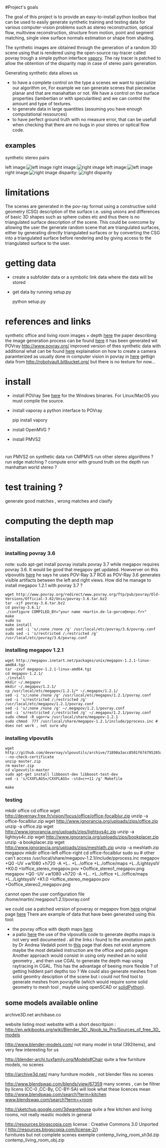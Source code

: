 #Project's goals

The goal of this project is to provide an easy-to-install python toolbox that can be used to easily generate synthetic training and testing data for various computer-vision problems such as stereo reconstruction, optical flow, multiview reconstruction, structure from motion, point and segment matching, single view surface normals estimation or shape from shading.

The synthetic images are obtained through the generation of a random 3D scene using  that is rendered using the open-source ray-tracer called povray trough a simple python interface [vapory](https://github.com/Zulko/vapory).
The ray tracer is patched to allow the obtention of the disparity map in case of stereo pairs generation. 

Generating synthetic data allows us 
* to have a complete control on the type a scenes we want to specialize our algorithm on, For example we can generate scenes that piecewise planar and that are manahattan or not. We have a control on the surface properties (lambertian  or with specularities) and we can control the amount and type of textures. 
* to generate data in large quantities (assuming you have enough computational ressources) 
* to have perfect ground truth with no measure error, that can be usefull when checking that there are no bugs in your stereo or optical flow code. 

 
## examples

synthetic stereo pairs
 
 left image:![left image](images/image_left.png)  right image:![right image](images/image_right.png)
 left image:![left image](images/image_left2.png) right image:![right image](images/image_right2.png)
 disparity: ![right disparity](images/right_disparity.png)



# limitations

The scenes are generated in the pov-ray format using a constructive solid geometry (CSG) description of the surface i.e. using unions and differences of basic 3D shapes such as sphere cubes etc and thus there is no triangulated surface description of the scene.
This could be overcome by allowing the user the generate random scene that are triangulated surfaces, either by generating directly triangulated surfaces or by converting the CSG into a triangulated surface before rendering and by giving access to the triangulated surface to the user. 


# getting data



* create a subfolder data or a symbolic link data where the data will be stored
* get data by running setup.py

	python setup.py


# references and links

synthetic office and living room images + depth [here](http://www.doc.ic.ac.uk/~ahanda/VaFRIC/iclnuim.html)
the paper describing the image generation process can be found [here](http://www.doc.ic.ac.uk/~ahanda/VaFRIC/icra2014.pdf)
it has been generated wit POVray http://www.povray.org/
improved version of thes synthetic data with additional what can be found [here](http://redwood-data.org/indoor/dataset.html)
explaination on how to create a camera paramterized as usually done in computer vision in povray in [here](http://www.inf.u-szeged.hu/projectdirs/kepaf2011/pdfs/S07_02.pdf)
gettign data from http://robotvault.bitbucket.org/
but there is no texture for now...

# install


* install POVray  See [here](http://www.povray.org/download/) for the Windows binaries. For Linux/MacOS you must compile the source.
* install vaporay a python interface to POVray	

	pip install vapory

* install OpenMVG ? 
* install PMVS2

# 
run PMVS2 on synthetic data
run CMPMVS
run other stereo algorithms ? 
run edge matching ? 
compute error with ground truth on the depth
run manhattan world stereo ? 

# test training ?

generate good matches , wrong matches and clasify  


# computing the depth map


## installation 


### installing povray 3.6



note:  sudo apt-get install povray  installs povray 3.7 while megapov requires povray 3.6. It would be good that megapov get updated. 
Howverver on this vlpovutils [here](http://devernay.free.fr/vision/focus/office/) he says he uses 
 POV-Ray 3.7 RC6 as POV-Ray 3.6 generates visible artifacts between the left and right views.
How did he manage to install megapov 1.2.1 with povray 3.7 ?

	wget http://www.povray.org/redirect/www.povray.org/ftp/pub/povray/Old-Versions/Official-3.62/Unix/povray-3.6.tar.bz2
	tar -xjf povray-3.6.tar.bz2
	cd povray-3.6.1/
	./configure COMPILED_BY="your name <martin.de-la-gorce@enpc.fr>"
	make
	sudo su
	make install 
	sudo sed -i 's/;none /none /g' /usr/local/etc/povray/3.6/povray.conf
	sudo sed -i 's/restricted /;restricted /g' /usr/local/etc/povray/3.6/povray.conf

### installing megapov 1.2.1

	wget http://megapov.inetart.net/packages/unix/megapov-1.2.1-linux-amd64.tgz
	tar -zxvf megapov-1.2.1-linux-amd64.tgz
	cd megapov-1.2.1/
	./install
	mkdir ~/.megapov
	mkdir ~/.megapov/1.2.1/
	cp /usr/local/etc/megapov/1.2.1/* ~/.megapov/1.2.1/
	sed -i 's/;none /none /g' /usr/local/etc/megapov/1.2.1/povray.conf
	sed -i 's/restricted /;restricted /g' /usr/local/etc/megapov/1.2.1/povray.conf
	sed -i 's/;none /none /g' ~/.megapov/1.2.1/povray.conf
	sed -i 's/restricted /;restricted /g' ~/.megapov/1.2.1/povray.conf
	sudo chmod -R ugo+rw /usr/local/share/megapov-1.2.1
	sudo chmod  777 /usr/local/share/megapov-1.2.1/include/pprocess.inc # does not work , not sure why

### installing vlpovutils

	wget http://github.com/devernay/vlpovutils/archive/71890a3acc8501f674795285aa69669f15c95f69/master.zip --no-check-certificate
	unzip master.zip
	rm master.zip 
	cd vlpovutils-master
	sudo apt-get install libboost-dev libboost-test-dev
	sed -i 's/CXXFLAGS=/CXXFLAGS= -std=c++11 /g' Makefile
	
	make

### testing 
mkdir office
cd office
wget http://devernay.free.fr/vision/focus/office/office-focalblur.zip
unzip -a office-focalblur.zip
wget  http://www.ignorancia.org/uploads/zips/office.zip
unzip -a office.zip
wget  http://www.ignorancia.org/uploads/zips/lightsys4c.zip
unzip -a lightsys4c.zip
wget http://www.ignorancia.org/uploads/zips/bookplacer.zip
unzip -a bookplacer.zip
wget http://www.ignorancia.org/uploads/zips/meshlath.zip
unzip -a meshlath.zip
megapov
mkdir office-left office-right
cd office-focalblur
sudo su # other can't access /usr/local/share/megapov-1.2.1/include/pprocess.inc
megapov +Q0 -UV +w1080 +h720 -A +L.. +L../office +L../office/maps +L../LightsysIV +K0.0 +Ioffice_stereo_megapov.pov +Ooffice_stereo1_megapov.png
megapov +Q0 -UV +w1080 +h720 -A +L.. +L../office +L../office/maps +L../LightsysIV +K1.0 +Ioffice_stereo_megapov.pov +Ooffice_stereo2_megapov.png

 cannot open the user configuration file /home/martin/.megapov/1.2.1/povray.conf


we could use a patched version of poveray or megapov from [here](https://github.com/devernay/vlpovutils)
original page [here](http://devernay.free.fr/hacks/povray/vlpovutils/)
There are example of data that have been generated using this tool:
* the povray office with depth maps [here](http://devernay.free.fr/vision/focus/office/)
* a patio [here](http://devernay.free.fr/vision/focus/patio/) 
the use of the vlpovutils code to generate depths maps is not very well documented . all the links i found to the annotation patch by Dr Andrea Vedaldi point to [this](http://www.robots.ox.ac.uk/~vedaldi/code/vlpovy.html) page that does not exist anymore 
maybe the most detailed instruction are the office and patio pages
Another approach would consist in using only meshed an no solid geometry , and then use CGAL to generate the depth map using raytracing in CGAL.
This has the advantage of beeing more flexible ? of getting hiddent part depths too ? 
We could also generate meshes from solid geomtry desciption of the scene but  i could not find tool to generate meshes from povrayfile (which would require some solid geometry to mesh tool , maybe using openSCAD or [solidPython](https://github.com/SolidCode/SolidPython)). 



## some models available online



archive3D.net archibase.co

website listing most webstite with a short descritpion :
	http://en.wikibooks.org/wiki/Blender_3D:_Noob_to_Pro/Sources_of_free_3D_models


http://www.blender-models.com/
	not many model in total (392items), and very few interesting for us

http://blender-archi.tuxfamily.org/Models#Chair
	quite a few furniture models, no scenes

http://archive3d.net/
	many furniture models , not blender files  no scenes

http://www.blendswap.com/blends/view/67359
	many scenes , can be filtrer by licens (CC-0 ,CC-By, CC-BY-SA) will look what these licences mean
	http://www.blendswap.com/search?term=kitchen		
	www.blendswap.com/search?term=+room


http://sketchup.google.com/3dwarehouse
	quite a few kitchen and living rooms, not really reastic models in general

http://resources.blogscopia.com
 	license : Creative Commons 3.0 Unported ( http://resources.blogscopia.com/license-2/)	
	furnitures but not complete scenes
	exemple
	contemp_living_room_sh3d.zip
	contemp_living_room_obj.zip

